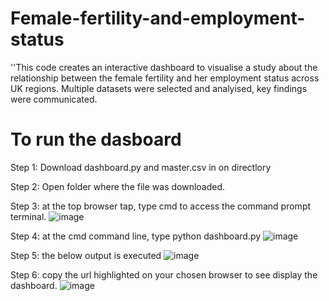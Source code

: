 # Female-fertility-and-employment-status
''This code creates an interactive dashboard to visualise a study about the relationship between the female fertility and her employment status across UK regions. Multiple datasets were selected and analyised, key findings were communicated.
# To run the dasboard
Step 1: Download dashboard.py and  master.csv in on directlory

Step 2: Open folder where the file was downloaded.

Step 3: at the top browser tap, type cmd to access the command prompt terminal.
![image](https://user-images.githubusercontent.com/57564713/185800390-f30073af-cef0-4522-a234-164601d01b65.png)

Step 4: at the cmd command line, type python dashboard.py
![image](https://user-images.githubusercontent.com/57564713/185800425-eea9b976-7de4-4df7-a57f-4e4fa20efec5.png)

Step 5: the below output is executed
 ![image](https://user-images.githubusercontent.com/57564713/185800431-da3ea59b-6289-4098-86cd-1733b97edccc.png)

Step 6: copy the url highlighted on your chosen browser to see display the dashboard.
![image](https://user-images.githubusercontent.com/57564713/185800438-3f006e07-aa37-4fc6-8127-7068106c2295.png)


 

